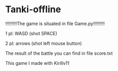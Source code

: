 # Tanki-offline
!!!!!!!!!The game is situated in file Game.py!!!!!!!!!

1 pl: WASD (shot SPACE)

2 pl: arrows (shot left mouse button)

The result of the battle you can find in file score.txt

This game I made with Kirillv11
